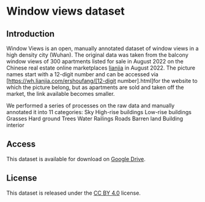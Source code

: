 # Window views dataset



## Introduction

Window Views is an open, manually annotated dataset of window views in a high density city (Wuhan). The original data was taken from the balcony window views of 300 apartments listed for sale in August 2022 on the Chinese real estate online marketplaces [lianjia](https://wh.lianjia.com/) in August 2022. The picture names start with a 12-digit number and can be accessed via [https://wh.lianjia.com/ershoufang/[12-digit number].html]for the website to which the picture belong, but as apartments are sold and taken off the market, the link available becomes smaller.

We performed a series of processes on the raw data and manually annotated it into 11 categories:
Sky
High-rise buildings
Low-rise buildings
Grasses
Hard ground
Trees
Water
Railings
Roads
Barren land
Building interior



## Access

This dataset is available for download on [Google Drive](https://drive.google.com/file/d/1k4emi0omjYfOYbZOBsMmYVisxc9IbhWX/view?usp=sharing).

## License

This dataset is released under the [CC BY 4.0](https://creativecommons.org/licenses/by/4.0/) license.

